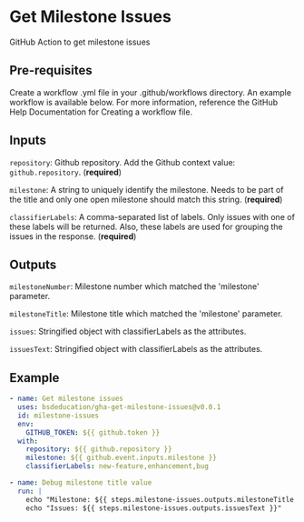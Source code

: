 # Get Milestone Issues

GitHub Action to get milestone issues

## Pre-requisites

Create a workflow .yml file in your .github/workflows directory. An example workflow is available below. For more information, reference the GitHub Help Documentation for Creating a workflow file.

## Inputs

`repository`: Github repository. Add the Github context value: `github.repository`. (**required**)

`milestone`: A string to uniquely identify the milestone. Needs to be part of the title and only one open milestone should match this string. (**required**)

`classifierLabels`: A comma-separated list of labels. Only issues with one of these labels will be returned. Also, these labels are used for grouping the issues in the response. (**required**)

## Outputs

`milestoneNumber`: Milestone number which matched the 'milestone' parameter.

`milestoneTitle`: Milestone title which matched the 'milestone' parameter.

`issues`: Stringified object with classifierLabels as the attributes.

`issuesText`: Stringified object with classifierLabels as the attributes. 

## Example

```yaml
- name: Get milestone issues
  uses: bsdeducation/gha-get-milestone-issues@v0.0.1
  id: milestone-issues
  env:
    GITHUB_TOKEN: ${{ github.token }}
  with:
    repository: ${{ github.repository }}
    milestone: ${{ github.event.inputs.milestone }}
    classifierLabels: new-feature,enhancement,bug

- name: Debug milestone title value
  run: |
    echo "Milestone: ${{ steps.milestone-issues.outputs.milestoneTitle }}
    echo "Issues: ${{ steps.milestone-issues.outputs.issuesText }}"
```
